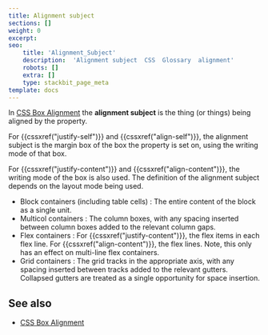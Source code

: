 ```yaml
---
title: Alignment subject
sections: []
weight: 0
excerpt: 
seo:
    title: 'Alignment_Subject'
    description:  'Alignment subject  CSS  Glossary  alignment'
    robots: []
    extra: []
    type: stackbit_page_meta
template: docs
---
```


In [CSS Box Alignment](/en-US/docs/Web/CSS/CSS_Box_Alignment) the **alignment subject** is the thing (or things) being aligned by the property.

For {{cssxref("justify-self")}} and {{cssxref("align-self")}}, the alignment subject is the margin box of the box the property is set on, using the writing mode of that box.

For {{cssxref("justify-content")}} and {{cssxref("align-content")}}, the writing mode of the box is also used. The definition of the alignment subject depends on the layout mode being used.

- Block containers (including table cells)  : The entire content of the block as a single unit.
- Multicol containers  : The column boxes, with any spacing inserted between column boxes added to the relevant column gaps.
- Flex containers  : For {{cssxref("justify-content")}}, the flex items in each flex line.
    For {{cssxref("align-content")}}, the flex lines. Note, this only has an effect on multi-line flex containers.
- Grid containers  : The grid tracks in the appropriate axis, with any spacing inserted between tracks added to the relevant gutters. Collapsed gutters are treated as a single opportunity for space insertion.

## See also

- [CSS Box Alignment](/en-US/docs/Web/CSS/CSS_Box_Alignment)
